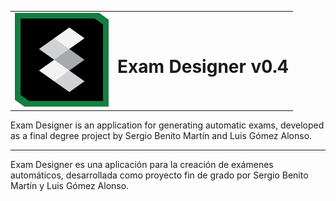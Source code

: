 <table>
  <tbody>
    <tr>
      <td>
        <img src="src/main/resources/images/exam_designer_256.png?raw=true" alt="Exam Desginer Logo" height="150" width="150"/>
      </td>
      <td>
        <h1>Exam Designer v0.4</h1>
      </td>
    </tr>
  </tbody>
</table>

Exam Designer is an application for generating automatic exams, developed as a final degree project by Sergio Benito Martín and Luis Gómez Alonso.
- - - -
Exam Designer es una aplicación para la creación de exámenes automáticos, desarrollada como proyecto fin de grado por Sergio Benito Martín y Luis Gómez Alonso.


